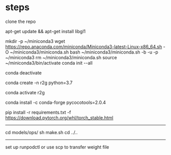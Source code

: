 # steps

clone the repo


apt-get update && apt-get install libgl1

mkdir -p ~/miniconda3
wget https://repo.anaconda.com/miniconda/Miniconda3-latest-Linux-x86_64.sh -O ~/miniconda3/miniconda.sh
bash ~/miniconda3/miniconda.sh -b -u -p ~/miniconda3
rm ~/miniconda3/miniconda.sh
source ~/miniconda3/bin/activate
conda init --all

conda deactivate

conda create -n r2g python=3.7

conda activate r2g

conda install -c conda-forge pycocotools=2.0.4

pip install -r requirements.txt -f https://download.pytorch.org/whl/torch_stable.html

---

cd models/ops/
sh make.sh
cd ../..

---

set up runpodctl or use scp to transfer weight file








